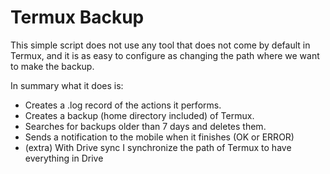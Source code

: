 # Termux Backup

This simple script does not use any tool that does not come by default in Termux, and it is as easy to configure as changing the path where we want to make the backup.

In summary what it does is:
- Creates a .log record of the actions it performs. 
- Creates a backup (home directory included) of Termux.
- Searches for backups older than 7 days and deletes them.
- Sends a notification to the mobile when it finishes (OK or ERROR)
- (extra) With Drive sync I synchronize the path of Termux to have everything in Drive
